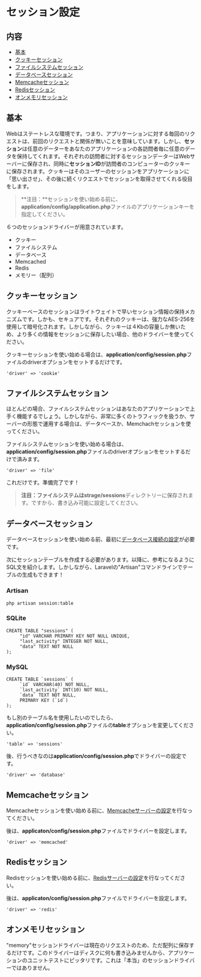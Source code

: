 # セッション設定

## 内容

- [基本](#the-basics)
- [クッキーセッション](#cookie)
- [ファイルシステムセッション](#file)
- [データベースセッション](#database)
- [Memcacheセッション](#memcached)
- [Redisセッション](#redis)
- [オンメモリセッション](#memory)

<a name="the-basics"></a>
## 基本

Webはステートレスな環境です。つまり、アプリケーションに対する毎回のリクエストは、前回のリクエストと関係が無いことを意味しています。しかし、**セッション**は任意のデーターをあなたのアプリケーションの各訪問者毎に任意のデータを保持してくれます。それぞれの訪問者に対するセッションデーターはWebサーバーに保存され、同時に**セッションID**が訪問者のコンピューターのクッキーに保存されます。クッキーはそのユーザーのセッションをアプリケーションに「思い出させ」、その後に続くリクエストでセッションを取得させてくれる役目をします。

> **注目：**セッションを使い始める前に、**application/config/application.php**ファイルのアプリケーションキーを指定してください。

６つのセッションドライバーが用意されています。

- クッキー
- ファイルシステム
- データベース
- Memcached
- Redis
- メモリー（配列）

<a name="cookie"></a>
## クッキーセッション

クッキーベースのセッションはライトウェイトで早いセッション情報の保持メカニズムです。しかも、セキュアです。それぞれのクッキーは、強力なAES-256を使用して暗号化されます。しかしながら、クッキーは４Kbの容量しか無いため、より多くの情報をセッションに保存したい場合、他のドライバーを使ってください。

クッキーセッションを使い始める場合は、**application/config/session.php**ファイルのdriverオプションをセットするだけです。

	'driver' => 'cookie'

<a name="file"></a>
## ファイルシステムセッション

ほとんどの場合、ファイルシステムセッションはあなたのアプリケーションで上手く機能するでしょう。しかしながら、非常に多くのトラフィックを扱うか、サーバーの形態で運用する場合は、データベースか、Memchachセッションを使ってください。

ファイルシステムセッションを使い始める場合は、**application/config/session.php**ファイルのdriverオプションをセットするだけで済みます。

	'driver' => 'file'

これだけです。準備完了です！

> **注目：**ファイルシステムは**strage/sessions**ディレクトリーに保存されます。ですから、書き込み可能に設定してください。

<a name="database"></a>
## データベースセッション

データベースセッションを使い始める前、最初に[データベース接続の設定](/docs/database/config)が必要です。

次にセッションテーブルを作成する必要があります。以降に、参考になるようにSQL文を紹介します。しかしながら、Laravelの"Artisan"コマンドラインでテーブルの生成もできます！

### Artisan

	php artisan session:table

### SQLite

	CREATE TABLE "sessions" (
	     "id" VARCHAR PRIMARY KEY NOT NULL UNIQUE,
	     "last_activity" INTEGER NOT NULL,
	     "data" TEXT NOT NULL
	);

### MySQL

	CREATE TABLE `sessions` (
	     `id` VARCHAR(40) NOT NULL,
	     `last_activity` INT(10) NOT NULL,
	     `data` TEXT NOT NULL,
	     PRIMARY KEY (`id`)
	);

もし別のテーブル名を使用したいのでしたら、**application/config/session.php**ファイルの**table**オプションを変更してください。

	'table' => 'sessions'

後、行うべきなのは**application/config/session.php**でドライバーの設定です。

	'driver' => 'database'

<a name="memcached"></a>
## Memcacheセッション

Memcacheセッションを使い始める前に、[Memcacheサーバーの設定](/docs/cache/config#memchached)を行なってください。

後は、**applicaton/config/session.php**ファイルでドライバーを設定します。

	'driver' => 'memcached'

<a name="redis"></a>
## Redisセッション

Redisセッションを使い始める前に、[Redisサーバーの設定](/docs/database/redis#config)を行なってください。

後は、**applicaton/config/session.php**ファイルでドライバーを設定します。

	'driver' => 'redis'

<a name="memory"></a>
## オンメモリセッション

"memory"セッションドライバーは現在のリクエストのため、ただ配列に保存するだけです。このドライバーはディスクに何も書き込みませんから、アプリケーションのユニットテストにピッタリです。これは「本当」のセッションドライバーではありません。